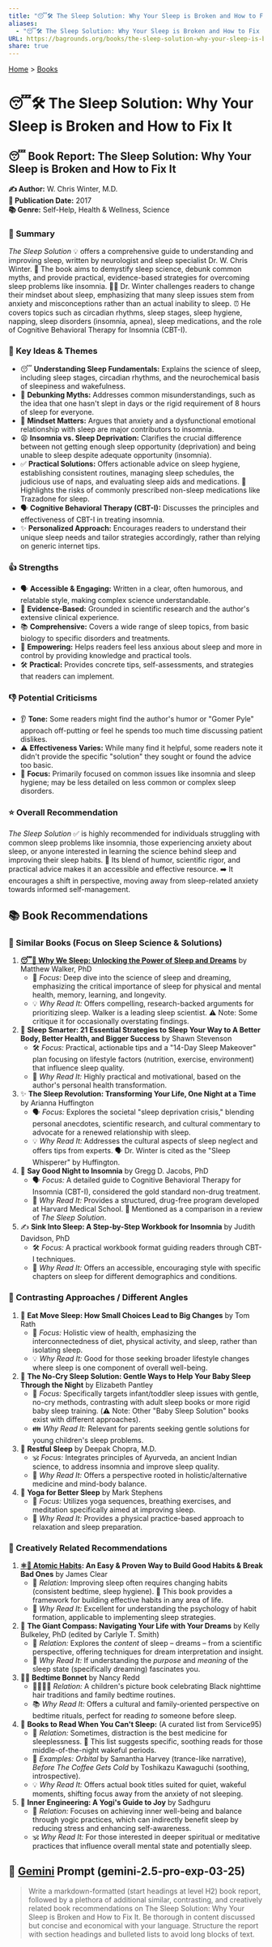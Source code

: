 ```yaml
---
title: "😴🛠️ The Sleep Solution: Why Your Sleep is Broken and How to Fix It"
aliases:
  - "😴🛠️ The Sleep Solution: Why Your Sleep is Broken and How to Fix It"
URL: https://bagrounds.org/books/the-sleep-solution-why-your-sleep-is-broken-and-how-to-fix-it
share: true
---
```

[Home](../index.md) > [Books](./index.md)  
# 😴🛠️ The Sleep Solution: Why Your Sleep is Broken and How to Fix It  
  
## 😴 Book Report: The Sleep Solution: Why Your Sleep is Broken and How to Fix It  
  
**✍️ Author:** W. Chris Winter, M.D.  
**📅 Publication Date:** 2017  
**📚 Genre:** Self-Help, Health & Wellness, Science  
  
### 📖 Summary  
  
*The Sleep Solution* 💡 offers a comprehensive guide to understanding and improving sleep, written by neurologist and sleep specialist Dr. W. Chris Winter. 📖 The book aims to demystify sleep science, debunk common myths, and provide practical, evidence-based strategies for overcoming sleep problems like insomnia. 👨‍⚕️ Dr. Winter challenges readers to change their mindset about sleep, emphasizing that many sleep issues stem from anxiety and misconceptions rather than an actual inability to sleep. ⏰ He covers topics such as circadian rhythms, sleep stages, sleep hygiene, napping, sleep disorders (insomnia, apnea), sleep medications, and the role of Cognitive Behavioral Therapy for Insomnia (CBT-I).  
  
### 🧠 Key Ideas & Themes  
  
* 😴 **Understanding Sleep Fundamentals:** Explains the science of sleep, including sleep stages, circadian rhythms, and the neurochemical basis of sleepiness and wakefulness.  
* 🚫 **Debunking Myths:** Addresses common misunderstandings, such as the idea that one hasn't slept in days or the rigid requirement of 8 hours of sleep for everyone.  
* 🧘 **Mindset Matters:** Argues that anxiety and a dysfunctional emotional relationship with sleep are major contributors to insomnia.  
* 😩 **Insomnia vs. Sleep Deprivation:** Clarifies the crucial difference between not getting enough sleep opportunity (deprivation) and being unable to sleep despite adequate opportunity (insomnia).  
* ✅ **Practical Solutions:** Offers actionable advice on sleep hygiene, establishing consistent routines, managing sleep schedules, the judicious use of naps, and evaluating sleep aids and medications. 💊 Highlights the risks of commonly prescribed non-sleep medications like Trazadone for sleep.  
* 🗣️ **Cognitive Behavioral Therapy (CBT-I):** Discusses the principles and effectiveness of CBT-I in treating insomnia.  
* ✨ **Personalized Approach:** Encourages readers to understand their unique sleep needs and tailor strategies accordingly, rather than relying on generic internet tips.  
  
### 👍 Strengths  
  
* 🗣️ **Accessible & Engaging:** Written in a clear, often humorous, and relatable style, making complex science understandable.  
* 🔬 **Evidence-Based:** Grounded in scientific research and the author's extensive clinical experience.  
* 📚 **Comprehensive:** Covers a wide range of sleep topics, from basic biology to specific disorders and treatments.  
* 💪 **Empowering:** Helps readers feel less anxious about sleep and more in control by providing knowledge and practical tools.  
* 🛠️ **Practical:** Provides concrete tips, self-assessments, and strategies that readers can implement.  
  
### 👎 Potential Criticisms  
  
* 👂 **Tone:** Some readers might find the author's humor or "Gomer Pyle" approach off-putting or feel he spends too much time discussing patient dislikes.  
* ⚠️ **Effectiveness Varies:** While many find it helpful, some readers note it didn't provide the specific "solution" they sought or found the advice too basic.  
* 🎯 **Focus:** Primarily focused on common issues like insomnia and sleep hygiene; may be less detailed on less common or complex sleep disorders.  
  
### ⭐ Overall Recommendation  
  
*The Sleep Solution* ✅ is highly recommended for individuals struggling with common sleep problems like insomnia, those experiencing anxiety about sleep, or anyone interested in learning the science behind sleep and improving their sleep habits. 🧠 Its blend of humor, scientific rigor, and practical advice makes it an accessible and effective resource. ➡️ It encourages a shift in perspective, moving away from sleep-related anxiety towards informed self-management.  
  
## 📚 Book Recommendations  
  
### 📖 Similar Books (Focus on Sleep Science & Solutions)  
  
1. **[😴💭 Why We Sleep: Unlocking the Power of Sleep and Dreams](./why-we-sleep-unlocking-the-power-of-sleep-and-dreams.md)** by Matthew Walker, PhD  
    * 🔬 *Focus:* Deep dive into the science of sleep and dreaming, emphasizing the critical importance of sleep for physical and mental health, memory, learning, and longevity.  
    * 💡 *Why Read It:* Offers compelling, research-backed arguments for prioritizing sleep. Walker is a leading sleep scientist. ⚠️ Note: Some critique it for occasionally overstating findings.  
2. 💪 **Sleep Smarter: 21 Essential Strategies to Sleep Your Way to A Better Body, Better Health, and Bigger Success** by Shawn Stevenson  
    * 🛠️ *Focus:* Practical, actionable tips and a "14-Day Sleep Makeover" plan focusing on lifestyle factors (nutrition, exercise, environment) that influence sleep quality.  
    * 🌟 *Why Read It:* Highly practical and motivational, based on the author's personal health transformation.  
3. ✨ **The Sleep Revolution: Transforming Your Life, One Night at a Time** by Arianna Huffington  
    * 🗣️ *Focus:* Explores the societal "sleep deprivation crisis," blending personal anecdotes, scientific research, and cultural commentary to advocate for a renewed relationship with sleep.  
    * 💡 *Why Read It:* Addresses the cultural aspects of sleep neglect and offers tips from experts. 🗣️ Dr. Winter is cited as the "Sleep Whisperer" by Huffington.  
4. 🌙 **Say Good Night to Insomnia** by Gregg D. Jacobs, PhD  
    * 🗣️ *Focus:* A detailed guide to Cognitive Behavioral Therapy for Insomnia (CBT-I), considered the gold standard non-drug treatment.  
    * 🏫 *Why Read It:* Provides a structured, drug-free program developed at Harvard Medical School. 📖 Mentioned as a comparison in a review of *The Sleep Solution*.  
5. ✍️ **Sink Into Sleep: A Step-by-Step Workbook for Insomnia** by Judith Davidson, PhD  
    * 🛠️ *Focus:* A practical workbook format guiding readers through CBT-I techniques.  
    * 🤝 *Why Read It:* Offers an accessible, encouraging style with specific chapters on sleep for different demographics and conditions.  
  
### 🔄 Contrasting Approaches / Different Angles  
  
1. 🍎 **Eat Move Sleep: How Small Choices Lead to Big Changes** by Tom Rath  
    * 🌱 *Focus:* Holistic view of health, emphasizing the interconnectedness of diet, physical activity, and sleep, rather than isolating sleep.  
    * 💡 *Why Read It:* Good for those seeking broader lifestyle changes where sleep is one component of overall well-being.  
2. 👶 **The No-Cry Sleep Solution: Gentle Ways to Help Your Baby Sleep Through the Night** by Elizabeth Pantley  
    * 🎯 *Focus:* Specifically targets infant/toddler sleep issues with gentle, no-cry methods, contrasting with adult sleep books or more rigid baby sleep training. (⚠️ Note: Other "Baby Sleep Solution" books exist with different approaches).  
    * 👪 *Why Read It:* Relevant for parents seeking gentle solutions for young children's sleep problems.  
3. 🧘 **Restful Sleep** by Deepak Chopra, M.D.  
    * 🕉️ *Focus:* Integrates principles of Ayurveda, an ancient Indian science, to address insomnia and improve sleep quality.  
    * 🌿 *Why Read It:* Offers a perspective rooted in holistic/alternative medicine and mind-body balance.  
4. 🤸 **Yoga for Better Sleep** by Mark Stephens  
    * 🧘 *Focus:* Utilizes yoga sequences, breathing exercises, and meditation specifically aimed at improving sleep.  
    * 🙏 *Why Read It:* Provides a physical practice-based approach to relaxation and sleep preparation.  
  
### 🎨 Creatively Related Recommendations  
  
1. **[⚛️🔄 Atomic Habits](./atomic-habits.md): An Easy & Proven Way to Build Good Habits & Break Bad Ones** by James Clear  
    * 🔗 *Relation:* Improving sleep often requires changing habits (consistent bedtime, sleep hygiene). 📖 This book provides a framework for building effective habits in any area of life.  
    * 🧠 *Why Read It:* Excellent for understanding the psychology of habit formation, applicable to implementing sleep strategies.  
2. 🧭 **The Giant Compass: Navigating Your Life with Your Dreams** by Kelly Bulkeley, PhD (edited by Carlyle T. Smith)  
    * 💭 *Relation:* Explores the *content* of sleep – dreams – from a scientific perspective, offering techniques for dream interpretation and insight.  
    * 🤔 *Why Read It:* If understanding the *purpose* and *meaning* of the sleep state (specifically dreaming) fascinates you.  
3. 👧🏾 **Bedtime Bonnet** by Nancy Redd  
    * 👨‍👩‍👧‍👦 *Relation:* A children's picture book celebrating Black nighttime hair traditions and family bedtime routines.  
    * 📚 *Why Read It:* Offers a cultural and family-oriented perspective on bedtime rituals, perfect for reading *to* someone before sleep.  
4. 📰 **Books to Read When You Can't Sleep:** (A curated list from Service95)  
    * 🧘 *Relation:* Sometimes, distraction is the best medicine for sleeplessness. 📖 This list suggests specific, soothing reads for those middle-of-the-night wakeful periods.  
    * 📝 *Examples:* *Orbital* by Samantha Harvey (trance-like narrative), *Before The Coffee Gets Cold* by Toshikazu Kawaguchi (soothing, introspective).  
    * 💡 *Why Read It:* Offers actual book titles suited for quiet, wakeful moments, shifting focus away from the anxiety of not sleeping.  
5. 🧘 **Inner Engineering: A Yogi's Guide to Joy** by Sadhguru  
    * 🔗 *Relation:* Focuses on achieving inner well-being and balance through yogic practices, which can indirectly benefit sleep by reducing stress and enhancing self-awareness.  
    * 🕉️ *Why Read It:* For those interested in deeper spiritual or meditative practices that influence overall mental state and potentially sleep.  
  
## 💬 [Gemini](../software/gemini.md) Prompt (gemini-2.5-pro-exp-03-25)  
> Write a markdown-formatted (start headings at level H2) book report, followed by a plethora of additional similar, contrasting, and creatively related book recommendations on The Sleep Solution: Why Your Sleep is Broken and How to Fix It. Be thorough in content discussed but concise and economical with your language. Structure the report with section headings and bulleted lists to avoid long blocks of text.